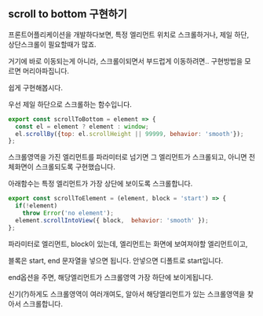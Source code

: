## scroll to bottom 구현하기

프론트어플리케이션을 개발하다보면, 특정 엘리먼트 위치로 스크롤하거나, 제일 하단, 상단스크롤이 필요할때가 많죠.

거기에 바로 이동되는게 아니라, 스크롤이되면서 부드럽게 이동하려면.. 구현방법을 모르면 머리아파집니다.

쉽게 구현해봅시다.

우선 제일 하단으로 스크롤하는 함수입니다.

```js
export const scrollToBottom = element => {
  const el = element ? element : window;
  el.scrollBy({top: el.scrollHeight || 99999, behavior: 'smooth'});
};
```

스크롤영역을 가진 엘리먼트를 파라미터로 넘기면 그 엘리먼트가 스크롤되고, 아니면 전체화면이 스크롤되도록 구현했습니다.

아래함수는 특정 엘리먼트가 가장 상단에 보이도록 스크롤합니다.

```js
export const scrollToElement = (element, block = 'start') => {
  if(!element)
    throw Error('no element');
  element.scrollIntoView({ block,  behavior: 'smooth' });
};
```

파라미터로 엘리먼트, block이 있는데, 엘리먼트는 화면에 보여져야할 엘리먼트이고,

블록은 start, end 문자열을 넣으면 됩니다. 안넣으면 디폴트로 start입니다.

end옵션을 주면, 해당엘리먼트가 스크롤영역 가장 하단에 보이게됩니다.

신기(?)하게도 스크롤영역이 여러개여도, 알아서 해당엘리먼트가 있는 스크롤영역을 찾아서 스크롤합니다.
